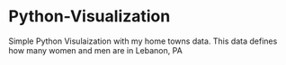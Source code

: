 # Python-Visualization
Simple Python Visulaization with my home towns data.
This data defines how many women and men are in Lebanon, PA
